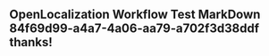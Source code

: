 <properties
ms.topic="hero-topic"
ms.test1="hero-topic"
ms.test2="test"/>


## OpenLocalization Workflow Test MarkDown 84f69d99-a4a7-4a06-aa79-a702f3d38ddf thanks!



<!--HONumber=Sep16_HO1-->


